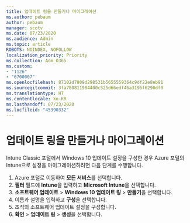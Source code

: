```yaml
---
title: 업데이트 링을 만들거나 마이그레이션
ms.author: pebaum
author: pebaum
manager: scotv
ms.date: 07/23/2020
ms.audience: Admin
ms.topic: article
ROBOTS: NOINDEX, NOFOLLOW
localization_priority: Priority
ms.collection: Adm_O365
ms.custom:
- "1126"
- "6700007"
ms.openlocfilehash: 87102d7809d298531b5655559364c9df22e8eb91
ms.sourcegitcommit: 3fa780811984400c525d66edf46a3196f6290df0
ms.translationtype: HT
ms.contentlocale: ko-KR
ms.lasthandoff: 07/23/2020
ms.locfileid: "45390332"
---
```

# <a name="create-or-migrate-update-rings"></a>업데이트 링을 만들거나 마이그레이션

Intune Classic 포털에서 Windows 10 업데이트 설정을 구성한 경우 Azure 포털의 Intune으로 설정을 마이그레이션하려면 다음 단계를 수행합니다.

1.  Azure 포털로 이동하여 **모든 서비스**를 선택합니다.
2.  **필터** 필드에 **Intune**을 입력하고 **Microsoft Intune**을 선택합니다.
3.  **소프트웨어 업데이트**  >  **Windows 10 업데이트 링**  >  **만들기**을 선택합니다.
4.  이름과 설명을 입력하고 **구성**을 선택합니다.
5.  조직의 소프트웨어 업데이트 설정을 구성합니다.
6.  **확인** > **업데이트 링** > **생성**을 선택합니다.